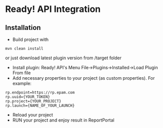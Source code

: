 # Ready! API Integration

## Installation
- Build project with 
```
mvn clean install
``` 
or just download latest plugin version from /target folder

- Install plugin: Ready! API's Menu File->Plugins->Installed->Load Plugin From file
- Add necessary properties to your project (as custom properties). For example:

```
rp.endpoint=https://rp.epam.com
rp.uuid={YOUR_TOKEN}
rp.project={YOUR_PROJECT}
rp.launch={NAME_OF_YOUR_LAUNCH}
```
- Reload your project
- RUN your project and enjoy result in ReportPortal
  
  
